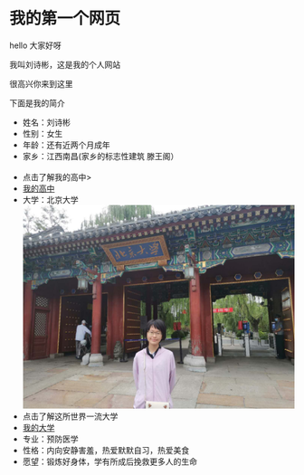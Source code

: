 <!DOCTYPE HTML>
<html lang="zh-cn">
	<head>
	   <meta charset="utf-8"/>
           <title>刘诗彬的个人网页</title>	
  </head>
<body>
<h1>我的第一个网页</h1>
<p>hello 大家好呀</p>
<p>我叫刘诗彬，这是我的个人网站</p>
<p>很高兴你来到这里</p>
<p>下面是我的简介</p>
<ul>
  <li> 姓名：刘诗彬</li>
  <li> 性别：女生</li>
  <li> 年龄：还有近两个月成年</li>
  <li> 家乡：江西南昌(家乡的标志性建筑 滕王阁）</li>
    <img scr="/>
  <li> 高中：江西师大附中</li>
   <img scr=""/>
  <li> 点击了解我的高中>
  <li> <a href="http://www.jxsdfz.com/ ">我的高中</a> </li>
  <li> 大学：北京大学</li>
   <img src="WechatIMG2.jpeg"/>
  <li>点击了解这所世界一流大学</li>
  <li> <a href="https://www.pku.edu.cn/ ">我的大学</a> </li>
  <li> 专业：预防医学</li>
  <li> 性格：内向安静害羞，热爱默默自习，热爱美食</li>
  <li> 愿望：锻炼好身体，学有所成后挽救更多人的生命</li>
  
